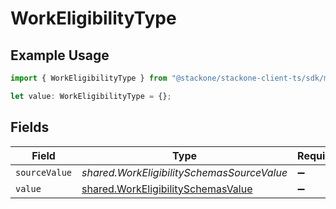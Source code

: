 # WorkEligibilityType

## Example Usage

```typescript
import { WorkEligibilityType } from "@stackone/stackone-client-ts/sdk/models/shared";

let value: WorkEligibilityType = {};
```

## Fields

| Field                                                                                           | Type                                                                                            | Required                                                                                        | Description                                                                                     |
| ----------------------------------------------------------------------------------------------- | ----------------------------------------------------------------------------------------------- | ----------------------------------------------------------------------------------------------- | ----------------------------------------------------------------------------------------------- |
| `sourceValue`                                                                                   | *shared.WorkEligibilitySchemasSourceValue*                                                      | :heavy_minus_sign:                                                                              | N/A                                                                                             |
| `value`                                                                                         | [shared.WorkEligibilitySchemasValue](../../../sdk/models/shared/workeligibilityschemasvalue.md) | :heavy_minus_sign:                                                                              | N/A                                                                                             |